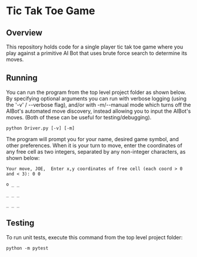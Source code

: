 # Tic Tak Toe Game



## Overview

This repository holds code for a single player tic tak toe game where you 
play against a primitive AI Bot that uses brute force search to determine its moves.


## Running


You can run the program from the top level project folder as shown below. 
By specifying optional arguments you can run with  verbose logging 
(using the '-v' / --verbose flag), and/or with -m/--manual mode which 
turns off the AIBot's automated move discovery, instead allowing you 
to input the AIBot's moves.  (Both of these can be useful for 
testing/debugging).


    python Driver.py [-v] [-m] 


The program will prompt you for your name, desired game symbol, and other preferences.
When it is your turn to move, enter the coordinates of any free cell as two integers, separated by 
any non-integer characters, as shown below:


    Your move, JOE,  Enter x,y coordinates of free cell (each coord > 0 and < 3): 0 0

    o _ _

    _ _ _

    _ _ _



## Testing 

To run unit tests, execute this command from the top level project folder:
    
    python -m pytest

